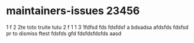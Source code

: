 # maintainers-issues 23456
1
f
2
2te
toto truite tutu
2
f
1
1
3
1fdfsd
fds
fdsfdsf
a
bdsadsa
afdsfds
fdsfsd
pr to dismiss
ftest
fdsfds
gfd
fdsfdsfdsfds
aasd
